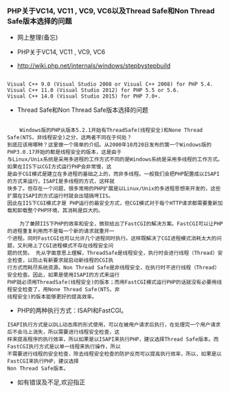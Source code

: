### PHP关于VC14, VC11 , VC9, VC6以及Thread Safe和Non Thread Safe版本选择的问题
- 网上整理(备忘)

- PHP关于VC14, VC11 , VC9, VC6
- http://wiki.php.net/internals/windows/stepbystepbuild
```

Visual C++ 9.0 (Visual Studio 2008 or Visual C++ 2008) for PHP 5.4.
Visual C++ 11.0 (Visual Studio 2012) for PHP 5.5 or 5.6.
Visual C++ 14.0 (Visual Studio 2015) for PHP 7.0+.

```

- Thread Safe和Non Thread Safe版本选择的问题
```

	Windows版的PHP从版本5.2.1开始有ThreadSafe(线程安全)和None Thread Safe(NTS，非线程安全)之分，这两者不同在于何处？
到底应该用哪种？这里做一个简单的介绍。从2000年10月20日发布的第一个Windows版的PHP3.0.17开始的都是线程安全的版本，这是由于
与Linux/Unix系统是采用多进程的工作方式不同的是Windows系统是采用多线程的工作方式。如果在IIS下以CGI方式运行PHP会非常慢，这
是由于CGI模式是建立在多进程的基础之上的，而非多线程。一般我们会把PHP配置成以ISAPI的方式来运行，ISAPI是多线程的方式，这样就
快多了。但存在一个问题，很多常用的PHP扩展是以Linux/Unix的多进程思想来开发的，这些扩展在ISAPI的方式运行时就会出错搞垮IIS。
因此在IIS下CGI模式才是 PHP运行的最安全方式，但CGI模式对于每个HTTP请求都需要重新加载和卸载整个PHP环境，其消耗是巨大的。

	为了兼顾IIS下PHP的效率和安全，微软给出了FastCGI的解决方案。FastCGI可以让PHP的进程重复利用而不是每一个新的请求就重开一
个进程。同时FastCGI也可以允许几个进程同时执行。这样既解决了CGI进程模式消耗太大的问题，又利用上了CGI进程模式不存在线程安全问
题的优势。 先从字面意思上理解，ThreadSafe是线程安全，执行时会进行线程（Thread）安全检查，以防止有新要求就启动新线程的CGI执
行方式而耗尽系统资源。Non Thread Safe是非线程安全，在执行时不进行线程（Thread）安全检查。因此，如果是使用ISAPI的方式来运行
PHP就必须用ThreadSafe(线程安全)的版本；而用FastCGI模式运行PHP的话就没有必要用线程安全检查了，用None Thread Safe(NTS，非
线程安全)的版本能够更好的提高效率。

```

- PHP的两种执行方式：ISAPI和FastCGI。
```
ISAPI执行方式是以DLL动态库的形式使用，可以在被用户请求后执行，在处理完一个用户请求后不会马上消失，所以需要进行线程安全检查，这
样来提高程序的执行效率，所以如果是以ISAPI来执行PHP，建议选择Thread Safe版本。而FastCGI执行方式是以单一线程来执行操作，所以
不需要进行线程的安全检查，除去线程安全检查的防护反而可以提高执行效率，所以，如果是以FastCGI来执行PHP，建议选择
Non Thread Safe版本。
```

- 如有错误及不足,欢迎指正